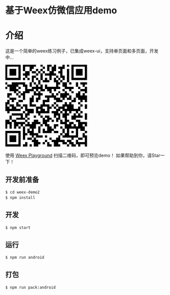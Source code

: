 # 基于Weex仿微信应用demo

# 介绍

这是一个简单的weex练习例子，已集成weex-ui，支持单页面和多页面，开发中...

![Image text](/github_preview.png)

使用 [Weex Playground](https://weex.apache.org/zh/tools/playground.html?source=https%3a%2f%2fgithub.com%2fcqjsqh%2fweex-demo2) 扫描二维码，即可预览demo！
如果帮助到你，请Star一下！

## 开发前准备

``` bash
$ cd weex-demo2
$ npm install
```

## 开发

``` bash
$ npm start
```

## 运行

``` bash
$ npm run android
```

## 打包

``` bash
$ npm run pack:android
```
